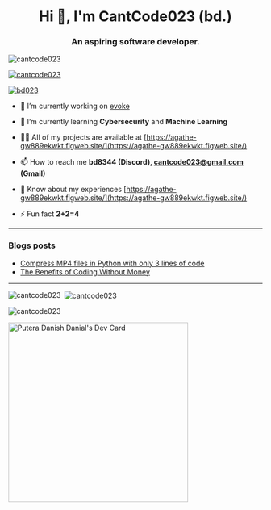 <h1 align="center">Hi 👋, I'm CantCode023 (bd.)</h1>
<h3 align="center">An aspiring software developer.</h3>

<p align="left"> <img src="https://komarev.com/ghpvc/?username=cantcode023&label=Profile%20views&color=0e75b6&style=flat" alt="cantcode023" /> </p>

<p align="left"> <a href="https://github.com/ryo-ma/github-profile-trophy"><img src="https://github-profile-trophy.vercel.app/?username=cantcode023" alt="cantcode023" /></a> </p>

<p align="left"> <a href="https://twitter.com/bd023" target="blank"><img src="https://img.shields.io/twitter/follow/bd023?logo=twitter&style=for-the-badge" alt="bd023" /></a> </p>

- 🔭 I’m currently working on [evoke](https://github.com/CantCode023/evoke)

- 🌱 I’m currently learning **Cybersecurity** and **Machine Learning**

- 👨‍💻 All of my projects are available at [https://agathe-gw889ekwkt.figweb.site/](https://agathe-gw889ekwkt.figweb.site/)

- 📫 How to reach me **bd8344 (Discord), cantcode023@gmail.com (Gmail)**

- 📄 Know about my experiences [https://agathe-gw889ekwkt.figweb.site/](https://agathe-gw889ekwkt.figweb.site/)

- ⚡ Fun fact **2+2=4**

---

### Blogs posts
<!-- BLOG-POST-LIST:START -->
- [Compress MP4 files in Python with only 3 lines of code](https://medium.com/@cantcode023/compress-mp4-files-in-python-with-only-3-lines-of-code-4b01f6d274c7?source=rss-d5411099f338------2)
- [The Benefits of Coding Without Money](https://medium.com/@cantcode023/benefits-of-coding-without-money-5a2f4d3e6565?source=rss-d5411099f338------2)
<!-- BLOG-POST-LIST:END -->

---

<p><img align="left" src="https://github-readme-stats.vercel.app/api/top-langs?username=cantcode023&show_icons=true&locale=en&layout=compact" alt="cantcode023" /></p>

<p>&nbsp;<img align="center" src="https://github-readme-stats.vercel.app/api?username=cantcode023&show_icons=true&locale=en" alt="cantcode023" /></p>

<p><img align="center" src="https://github-readme-streak-stats.herokuapp.com/?user=cantcode023&" alt="cantcode023" /></p>

<a href="https://app.daily.dev/bd023"><img src="https://api.daily.dev/devcards/v2/trtz72Q4xzYdbF5eF5ghE.png?type=default&r=kw9" width="356" alt="Putera Danish Danial's Dev Card"/></a>
